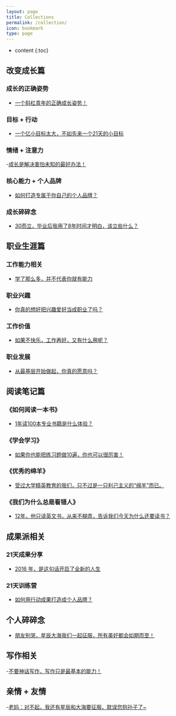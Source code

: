 ```yaml
---
layout: page
title: Collections
permalink: /collection/
icon: bookmark
type: page
---
```


* content
{:toc}

## 改变成长篇

### 成长的正确姿势

* [一个斜杠青年的正确成长姿势！](http://mp.weixin.qq.com/s?__biz=MzAxNjAxMjU0MQ==&mid=2653559340&idx=3&sn=b0e69a0b05f6356d3916d5cef972be87&scene=21#wechat_redirect)

### 目标 + 行动

- [一个亿小目标太大，不如先来一个21天的小目标](http://mp.weixin.qq.com/s?__biz=MzAxNjAxMjU0MQ==&mid=2653559925&idx=1&sn=1e448d74605209252ca5142f5a3fd13a&scene=21#wechat_redirect)

### 情绪 + 注意力

-[成长是解决害怕未知的最好办法！](http://mp.weixin.qq.com/s?__biz=MzAxNjAxMjU0MQ==&mid=2653559849&idx=1&sn=1443af9c50983d53e220a046dedca59a&scene=21#wechat_redirect)

### 核心能力 + 个人品牌

- [如何打造专属于你自己的个人品牌？](http://mp.weixin.qq.com/s?__biz=MzAxNjAxMjU0MQ==&mid=2653559562&idx=1&sn=032b99dfeddc08b0381eca40ece92ba7&scene=21#wechat_redirect)

### 成长碎碎念

- [30而立，毕业后我用了8年时间才明白，该立些什么？](http://mp.weixin.qq.com/s?__biz=MzAxNjAxMjU0MQ==&mid=2653559406&idx=1&sn=da70f0c9f1b33414923ea63ea5c86f2c&scene=21#wechat_redirect)


## 职业生涯篇

### 工作能力相关

- [学了那么多，并不代表你就有能力](http://mp.weixin.qq.com/s?__biz=MzAxNjAxMjU0MQ==&mid=2653559902&idx=1&sn=94df1ae82c162a6a278b12ab8d387332&scene=21#wechat_redirect)

### 职业兴趣

- [你真的想好把兴趣爱好当成职业了吗？](http://mp.weixin.qq.com/s?__biz=MzAxNjAxMjU0MQ==&mid=2653559823&idx=1&sn=ef954754d5564e8b2df2c8a14a220a93&scene=21#wechat_redirect)

### 工作价值

- [如果不快乐，工作再好，又有什么用呢？](http://mp.weixin.qq.com/s?__biz=MzAxNjAxMjU0MQ==&mid=2653559736&idx=1&sn=95f6c4d5e4a019656740f0f199eec5e6&scene=21#wechat_redirect)

### 职业发展

- [从最基层开始做起，你真的愿意吗？](http://mp.weixin.qq.com/s?__biz=MzAxNjAxMjU0MQ==&mid=2653559724&idx=1&sn=f013481f6813e80a1a373ea8f8098737&scene=21#wechat_redirect)


## 阅读笔记篇

### 《如何阅读一本书》

- [1年读100本专业书籍是什么体验？](http://mp.weixin.qq.com/s?__biz=MzAxNjAxMjU0MQ==&mid=2653559928&idx=1&sn=5f019c9f6ce408d4f11259a7546224a8&scene=21#wechat_redirect)

### 《学会学习》

- [如果你也能把练习题做10遍，你也可以很厉害！](http://mp.weixin.qq.com/s?__biz=MzAxNjAxMjU0MQ==&mid=2653559445&idx=1&sn=df6ac16d4cae7fb932fa6c53132e1e78&scene=21#wechat_redirect)

### 《优秀的绵羊》

- [受过大学精英教育的我们，只不过是一只利己主义的“绵羊”而已。](http://mp.weixin.qq.com/s?__biz=MzAxNjAxMjU0MQ==&mid=2653559369&idx=2&sn=0962ca973969ec124eac044c6903a62f&scene=21#wechat_redirect)

### 《我们为什么总是看错人》

- [12年，他只读英文书，从来不糊弄，告诉我们今天为什么还要读书？](http://mp.weixin.qq.com/s?__biz=MzAxNjAxMjU0MQ==&mid=2653559345&idx=2&sn=e2446a001974292ec0f53b6057452027&scene=21#wechat_redirect)


## 成果派相关

### 21天成果分享

- [2016 年，是这句话开启了全新的人生](http://mp.weixin.qq.com/s?__biz=MzAxNjAxMjU0MQ==&mid=2653559892&idx=1&sn=e4fcccd83a464c222bc6e4b8bfe93067&scene=21#wechat_redirect)

### 21天训练营

- [如何用行动成果打造成个人品牌？](http://mp.weixin.qq.com/s?__biz=MzAxNjAxMjU0MQ==&mid=2653559712&idx=1&sn=8b9616667ec4a74d27d3fd8d189bf8f8&scene=21#wechat_redirect)


## 个人碎碎念

- [朋友别哭，星辰大海我们一起征服，所有美好都会如期而至！](http://mp.weixin.qq.com/s?__biz=MzAxNjAxMjU0MQ==&mid=2653559345&idx=1&sn=39ead6bca5ea9f86f6f96c935937da3b&scene=21#wechat_redirect)

## 写作相关

-[不要神话写作，写作只是最基本的能力！](http://mp.weixin.qq.com/s?__biz=MzAxNjAxMjU0MQ==&mid=2653559917&idx=1&sn=ff1d574b551ab3086c93772b8c15241f&scene=21#wechat_redirect)

## 亲情 + 友情

-[老妈：对不起，我还有星辰和大海要征服，耽误您抱孙子了~](http://mp.weixin.qq.com/s?__biz=MzAxNjAxMjU0MQ==&mid=2653559387&idx=1&sn=3684bb3ed15f90d0a83e00e5a1cf20d2&scene=21#wechat_redirect)
